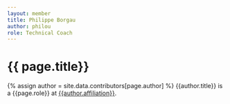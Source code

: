 ```yaml
---
layout: member
title: Philippe Borgau
author: philou
role: Technical Coach
---
```


# {{ page.title}}
{% assign author = site.data.contributors[page.author] %}
{{author.title}} is a {{page.role}} at [{{author.affiliation}}]({{author.url}}).
